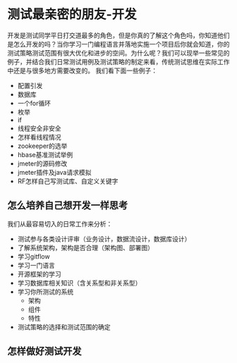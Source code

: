 # 测试最亲密的朋友-开发
开发是测试同学平日打交道最多的角色，但是你真的了解这个角色吗，你知道他们是怎么开发的吗？当你学习一门编程语言并落地实施一个项目后你就会知道，你的测试策略测试范围有很大优化和进步的空间。为什么呢？我们可以现举一些常见的例子，并结合我们日常测试用例及测试策略的制定来看，传统测试思维在实际工作中还是与很多地方需要改变的。
我们看下面一些例子：
* 配置引发
* 数据库
* 一个for循环
* 枚举
* if
* 线程安全非安全
* 怎样看线程情况
* zookeeper的选举
* hbase基准测试举例
* jmeter的源码修改
* jmeter插件及java请求模拟
* RF怎样自己写测试库、自定义关键字


## 怎么培养自己想开发一样思考
我们从最容易切入的日常工作来分析：

* 测试参与各类设计评审（业务设计，数据流设计，数据库设计）
* 了解系统架构，架构是否合理（架构图、部署图）
* 学习gitflow
* 学习一门语言
* 开源框架的学习
* 学习数据库相关知识（含关系型和非关系型）
* 学习你所测试的系统
    * 架构
    * 组件
    * 特性
* 测试策略的选择和测试范围的确定

## 怎样做好测试开发




